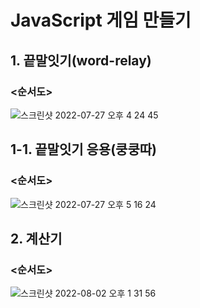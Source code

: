 # JavaScript 게임 만들기

## 1. 끝말잇기(word-relay)

### <순서도>

![스크린샷 2022-07-27 오후 4 24 45](https://user-images.githubusercontent.com/71623879/181187094-da2582fa-1907-44de-9266-30a850f7507e.png)

## 1-1. 끝말잇기 응용(쿵쿵따)

### <순서도>

![스크린샷 2022-07-27 오후 5 16 24](https://user-images.githubusercontent.com/71623879/181197596-52d15e0f-6e55-46fc-8b65-377f54d42b96.png)

## 2. 계산기

### <순서도>

![스크린샷 2022-08-02 오후 1 31 56](https://user-images.githubusercontent.com/71623879/182292229-20f8abe9-6200-4464-89dc-3dc6f4970cbc.png)

